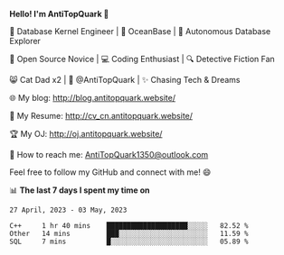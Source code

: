 
**Hello! I'm AntiTopQuark 👋**

🔧 Database Kernel Engineer | 🌊 OceanBase | 🤖 Autonomous Database Explorer

🌱 Open Source Novice | 💻 Coding Enthusiast | 🔍 Detective Fiction Fan

😸 Cat Dad x2 | 🎉 @AntiTopQuark | ✨ Chasing Tech & Dreams

🌐 My blog: http://blog.antitopquark.website/

📄 My Resume: http://cv_cn.antitopquark.website/

🏆 My OJ: http://oj.antitopquark.website/

📧 How to reach me: AntiTopQuark1350@outlook.com

Feel free to follow my GitHub and connect with me! 😄

📊 **The last 7 days I spent my time on** 

<!--START_SECTION:waka-->
```text
27 April, 2023 - 03 May, 2023

C++     1 hr 40 mins    ████████████████████░░░░░   82.52 % 
Other   14 mins         ███░░░░░░░░░░░░░░░░░░░░░░   11.59 % 
SQL     7 mins          █░░░░░░░░░░░░░░░░░░░░░░░░   05.89 %
```
<!--END_SECTION:waka-->


